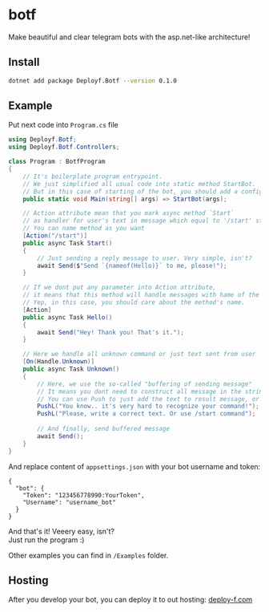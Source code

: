 ﻿# botf

Make beautiful and clear telegram bots with the asp.net-like architecture!

## Install

```bash
dotnet add package Deployf.Botf --version 0.1.0
```

## Example

Put next code into `Program.cs` file

```csharp
using Deployf.Botf;
using Deployf.Botf.Controllers;

class Program : BotfProgram
{
    // It's boilerplate program entrypoint.
    // We just simplified all usual code into static method StartBot.
    // But in this case of starting of the bot, you should add a config section under "bot" key to appsettings.json
    public static void Main(string[] args) => StartBot(args);

    // Action attribute mean that you mark async method `Start`
    // as handler for user's text in message which equal to '/start' string.
    // You can name method as you want
    [Action("/start")]
    public async Task Start()
    {
        // Just sending a reply message to user. Very simple, isn't?
        await Send($"Send `{nameof(Hello)}` to me, please!");
    }

    // If we dont put any parameter into Action attribute,
    // it means that this method will handle messages with hame of the method.
    // Yep, in this case, you should care about the method's name.
    [Action]
    public async Task Hello()
    {
        await Send("Hey! Thank you! That's it.");
    }

    // Here we handle all unknown command or just text sent from user
    [On(Handle.Unknown)] 
    public async Task Unknown()
    {
        // Here, we use the so-called "buffering of sending message"
        // It means you dont need to construct all message in the string and send it once
        // You can use Push to just add the text to result message, or PushL - the same but with new line after the string.
        PushL("You know.. it's very hard to recognize your command!");
        PushL("Please, write a correct text. Or use /start command");
        
        // And finally, send buffered message
        await Send();
    }
}
```

And replace content of `appsettings.json` with your bot username and token:

```
{
  "bot": {
    "Token": "123456778990:YourToken",
    "Username": "username_bot"
  }
}
```

And that's it! Veeery easy, isn't?  
Just run the program :)

Other examples you can find in `/Examples` folder.

## Hosting

After you develop your bot, you can deploy it to out hosting: [deploy-f.com](https://deploy-f.com)